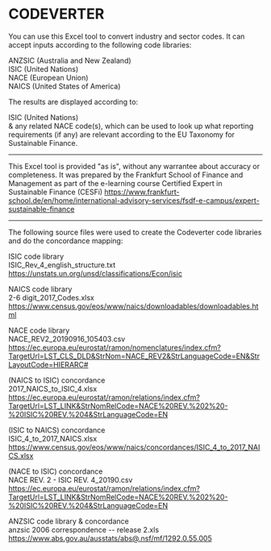 # CODEVERTER

You can use this Excel tool to convert industry and sector codes. It can accept inputs according to the following code libraries:

ANZSIC (Australia and New Zealand) \
ISIC (United Nations) \
NACE (European Union) \
NAICS (United States of America)

The results are displayed according to:

ISIC (United Nations) \
& any related NACE code(s), which can be used to look up what reporting requirements (if any) are relevant according to the EU Taxonomy for Sustainable Finance.

-----

This Excel tool is provided "as is", without any warrantee about accuracy or completeness. It was prepared by the Frankfurt School of Finance and Management as part of the e-learning course Certified Expert in Sustainable Finance (CESFi)
https://www.frankfurt-school.de/en/home/international-advisory-services/fsdf-e-campus/expert-sustainable-finance
 
-----

The following source files were used to create the Codeverter code libraries and do the concordance mapping:

ISIC code library \
ISIC_Rev_4_english_structure.txt \
https://unstats.un.org/unsd/classifications/Econ/isic 

NAICS code library \
2-6 digit_2017_Codes.xlsx \
https://www.census.gov/eos/www/naics/downloadables/downloadables.html

NACE code library \
NACE_REV2_20190916_105403.csv \
https://ec.europa.eu/eurostat/ramon/nomenclatures/index.cfm?TargetUrl=LST_CLS_DLD&StrNom=NACE_REV2&StrLanguageCode=EN&StrLayoutCode=HIERARC#

(NAICS to ISIC)	concordance \
2017_NAICS_to_ISIC_4.xlsx \
https://ec.europa.eu/eurostat/ramon/relations/index.cfm?TargetUrl=LST_LINK&StrNomRelCode=NACE%20REV.%202%20-%20ISIC%20REV.%204&StrLanguageCode=EN

(ISIC to NAICS)	concordance \
ISIC_4_to_2017_NAICS.xlsx \
https://www.census.gov/eos/www/naics/concordances/ISIC_4_to_2017_NAICS.xlsx

(NACE to ISIC)	concordance \
NACE REV. 2 - ISIC REV. 4_20190.csv \
https://ec.europa.eu/eurostat/ramon/relations/index.cfm?TargetUrl=LST_LINK&StrNomRelCode=NACE%20REV.%202%20-%20ISIC%20REV.%204&StrLanguageCode=EN

ANZSIC code library & concordance \
anzsic 2006 correspondence -- release 2.xls \
https://www.abs.gov.au/ausstats/abs@.nsf/mf/1292.0.55.005
